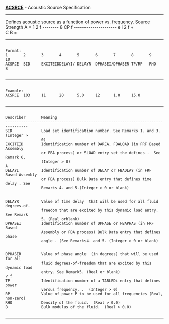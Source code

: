 __**[ACSRCE](https://help.hexagonmi.com/bundle/MSC_Nastran_2022.4/page/Nastran_Combined_Book/qrg/bulkab/TOC.ACSRCE.xhtml)**__   -   Acoustic Source Specification

--------------------------------------------------------------------------------
Defines acoustic source as a function of power vs. frequency.
Source Strength A        =    1    2        f    -------- 8        CP f          ---------------------        e    i       2        f        +            
C    B           =    

--------------------------------------------------------------------------------
```text

Format:
1       2       3       4       5       6       7       8       9       10      
ACSRCE  SID     EXCITEIDDELAYI/ DELAYR  DPHASEI/DPHASER TP/RP   RHO     B       


```

--------------------------------------------------------------------------------
```text

Example:
ACSRCE  103     11      20      5.0     12      1.0     15.0    


```

--------------------------------------------------------------------------------
```text

Describer       Meaning         
--------------------------------------------------------------------------------
SID             Load set identification number. See Remarks 1. and 3. (Integer >
                0)
EXCITEID        Identification number of DAREA, FBALOAD (in FRF Based Assembly
                or FBA process) or SLOAD entry set the defines .  See Remark 6.
                (Integer > 0)
A                
DELAYI          Identification number of DELAY or FBADLAY (in FRF Based Assembly
                or FBA process) Bulk Data entry that defines time delay . See
                Remarks 4. and 5.(Integer > 0 or blank)


DELAYR          Value of time delay  that will be used for all fluid degrees-of-
                freedom that are excited by this dynamic load entry. See Remark
                5. (Real orblank)
DPHASEI         Identification number of DPHASE or FBAPHAS (in FRF Based
                Assembly or FBA process) Bulk Data entry that defines phase
                angle . (See Remarks4. and 5. (Integer > 0 or blank)


DPHASER         Value of phase angle  (in degrees) that will be used for all
                fluid degrees-of-freedom that are excited by this dynamic load
                entry. See Remark5. (Real or blank)
P f  
TP              Identification number of a TABLEDi entry that defines power
                versus frequency, .  (Integer > 0)
RP              Value of power P to be used for all frequencies (Real, non-zero)
RHO             Density of the fluid.  (Real > 0.0)
B               Bulk modulus of the fluid.  (Real > 0.0)


```

--------------------------------------------------------------------------------
